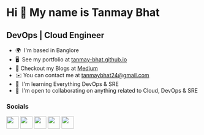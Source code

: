Hi 👋 My name is Tanmay Bhat
============================

DevOps | Cloud Engineer
-----------------------

* 🌍  I'm based in Banglore
* 🖥️  See my portfolio at [tanmay-bhat.github.io](http://tanmay-bhat.github.io/)
* 📝  Checkout my Blogs at [Medium](https://tanmay-bhat.medium.com/)
* ✉️  You can contact me at [tanmaybhat24@gmail.com](mailto:tanmaybhat24@gmail.com)
* 🧠  I'm learning Everything DevOps & SRE
* 🤝  I'm open to collaborating on anything related to Cloud, DevOps & SRE


### Socials

<p align="left"> <a href="https://www.github.com/tanmay-bhat" target="_blank" rel="noreferrer"><img src="https://raw.githubusercontent.com/danielcranney/readme-generator/main/public/icons/socials/github.svg" width="32" height="32" /></a> <a href="https://tanmay-bhat" target="_blank" rel="noreferrer"><img src="https://raw.githubusercontent.com/danielcranney/readme-generator/main/public/icons/socials/hashnode.svg" width="32" height="32" /></a> <a href="https://www.linkedin.com/in/tanmay-bhat-024/" target="_blank" rel="noreferrer"><img src="https://raw.githubusercontent.com/danielcranney/readme-generator/main/public/icons/socials/linkedin.svg" width="32" height="32" /></a> <a href="http://www.medium.com/@tanmay-bhat" target="_blank" rel="noreferrer"><img src="https://raw.githubusercontent.com/danielcranney/readme-generator/main/public/icons/socials/medium.svg" width="32" height="32" /></a> <a href="https://www.twitter.com/Tanmaybhat98" target="_blank" rel="noreferrer"><img src="https://raw.githubusercontent.com/danielcranney/readme-generator/main/public/icons/socials/twitter.svg" width="32" height="32" /></a></p>
